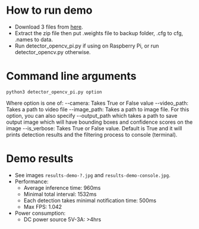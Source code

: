 # How to run demo
- Download 3 files from [here](https://drive.google.com/drive/folders/1eetPsLEvx_528NWy1EauEc-Mq7LOYfFx?usp=sharing).
- Extract the zip file then put .weights file to backup folder, .cfg to cfg, .names to data.
- Run detector_opencv_pi.py if using on Raspberry Pi, or run detector_opencv.py otherwise.

# Command line arguments
```
python3 detector_opencv_pi.py option
```
Where option is one of:
--camera: Takes True or False value
--video_path: Takes a path to video file
--image_path: Takes a path to image file. For this option, you can also specify --output_path which takes a path to save output image which will have bounding boxes and confidence scores on the image
--is_verbose: Takes True or False value. Default is True and it will prints detection results and the filtering process to console (terminal).

# Demo results
- See images `results-demo-?.jpg` and `results-demo-console.jpg`.
- Performance:
    - Average inference time: 960ms
    - Minimal total interval: 1532ms
    - Each detection takes minimal notification time: 500ms
    - Max FPS: 1.042
- Power consumption:
    - DC power source 5V-3A: >4hrs